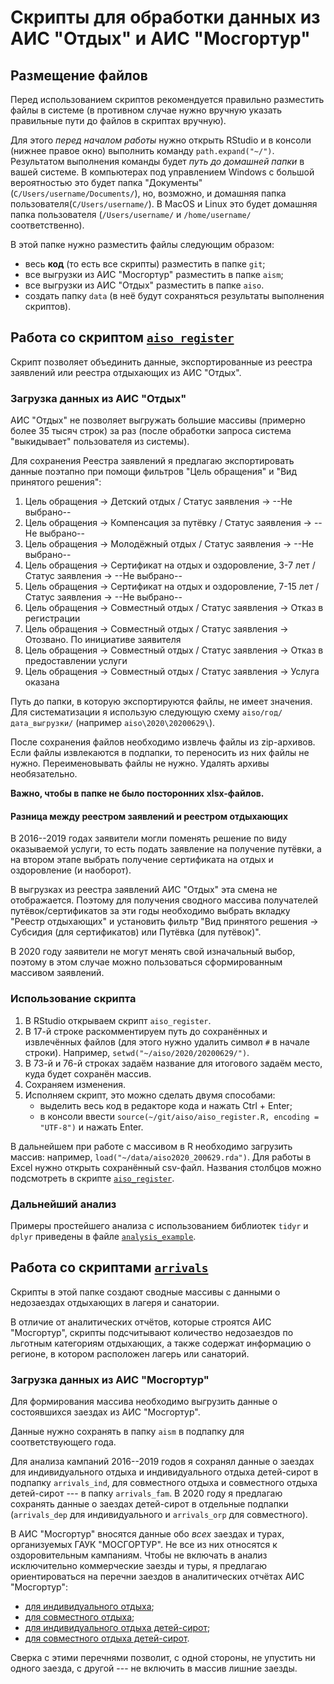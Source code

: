 # Скрипты для обработки данных из АИС "Отдых" и АИС "Мосгортур"

## Размещение файлов

Перед использованием скриптов рекомендуется правильно разместить
файлы в системе (в противном случае нужно вручную указать правильные
пути до файлов в скриптах вручную).

Для этого _перед началом работы_ нужно открыть RStudio и в консоли
(нижнее правое окно) выполнить команду `path.expand("~/")`.
Результатом выполнения команды будет _путь до домашней папки_ в вашей
системе. В компьютерах под управлением Windows с большой вероятностью
это будет папка "Документы" (`C/Users/username/Documents/`), но,
возможно, и домашняя папка пользователя(`C/Users/username/`). В MacOS
и Linux это будет домашняя папка пользователя (`/Users/username/` и
`/home/username/` соответственно).

В этой папке нужно разместить файлы следующим образом:

- весь **код** (то есть все скрипты) разместить в папке `git`;
- все выгрузки из АИС "Мосгортур" разместить в папке `aism`;
- все выгрузки из АИС "Отдых" разместить в папке `aiso`.
- создать папку `data` (в неё будут сохраняться результаты выполнения
  скриптов).

## Работа со скриптом [`aiso_register`](https://github.com/uasmgt/ais/tree/master/aiso)

Скрипт позволяет объединить данные, экспортированные из реестра
заявлений или реестра отдыхающих из АИС "Отдых".

### Загрузка данных из АИС "Отдых"

АИС "Отдых" не позволяет выгружать большие массивы (примерно более 35
тысяч строк) за раз (после обработки запроса система "выкидывает"
пользователя из системы).

Для сохранения Реестра заявлений я предлагаю экспортировать данные поэтапно при помощи фильтров "Цель обращения" и "Вид принятого решения": 

1. Цель обращения -> Детский отдых / Статус заявления -> --Не
   выбрано--
2. Цель обращения -> Компенсация за путёвку / Статус заявления ->
   --Не выбрано--
3. Цель обращения -> Молодёжный отдых / Статус заявления -> --Не
   выбрано--
4. Цель обращения -> Сертификат на отдых и оздоровление, 3-7 лет /
   Статус заявления -> --Не выбрано--
5. Цель обращения -> Сертификат на отдых и оздоровление, 7-15 лет /
   Статус заявления -> --Не выбрано--
6. Цель обращения -> Совместный отдых / Статус заявления -> Отказ в
   регистрации
7. Цель обращения -> Совместный отдых / Статус заявления -> Отозвано.
   По инициативе заявителя
8. Цель обращения -> Совместный отдых / Статус заявления -> Отказ в
   предоставлении услуги
9. Цель обращения -> Совместный отдых / Статус заявления -> Услуга
   оказана

Путь до папки, в которую экспортируются файлы, не имеет значения. Для
систематизации я использую следующую схему `aiso/год/дата_выгрузки/`
(например `aiso\2020\20200629\`).

После сохранения файлов необходимо извлечь файлы из zip-архивов. Если
файлы извлекаются в подпапки, то переносить из них файлы не нужно.
Переименовывать файлы не нужно. Удалять архивы необязательно.

**Важно, чтобы в папке не было посторонних xlsx-файлов.**

#### Разница между реестром заявлений и реестром отдыхающих

В 2016--2019 годах заявители могли поменять решение по виду
оказываемой услуги, то есть подать заявление на получение путёвки, а
на втором этапе выбрать получение сертификата на отдых и оздоровление
(и наоборот).

В выгрузках из реестра заявлений АИС "Отдых" эта смена не
отображается. Поэтому для получения сводного массива получателей
путёвок/сертификатов за эти годы необходимо выбрать вкладку "Реестр
отдыхающих" и установить фильтр "Вид принятого решения -> Субсидия
(для сертификатов) или Путёвка (для путёвок)".

В 2020 году заявители не могут менять свой изначальный выбор, поэтому
в этом случае можно пользоваться сформированным массивом заявлений.

### Использование скрипта

1. В RStudio открываем скрипт `aiso_register`.
2. В 17-й строке раскомментируем путь до сохранённых и извлечённых
   файлов (для этого нужно удалить символ `#` в начале строки). Например, `setwd("~/aiso/2020/20200629/")`.
3. В 73-й и 76-й строках задаём название для итогового задаём место,
   куда будет сохранён массив.
4. Сохраняем изменения.
5. Исполняем скрипт, это можно сделать двумя способами:
   - выделить весь код в редакторе кода и нажать Ctrl + Enter;
   - в консоли ввести `source(~/git/aiso/aiso_register.R, encoding =
     "UTF-8")` и нажать Enter.

В дальнейшем при работе с массивом в R необходимо загрузить массив:
например, `load("~/data/aiso2020_200629.rda")`. Для работы в Excel 
нужно открыть сохранённый csv-файл. Названия столбцов можно подсмотреть в скрипте [`aiso_register`](https://github.com/uasmgt/ais/blob/master/aiso/aiso_labels.R).

### Дальнейший анализ

Примеры простейшего анализа с использованием библиотек `tidyr` и
`dplyr` приведены в файле [`analysis_example`](https://github.com/uasmgt/ais/blob/master/aiso/analysis_example.R).

## Работа со скриптами [`arrivals`](https://github.com/uasmgt/ais/tree/master/arrivals)

Скрипты в этой папке создают сводные массивы с данными о недозаездах
отдыхающих в лагеря и санатории.

В отличие от аналитических отчётов, которые строятся АИС "Мосгортур",
скрипты подсчитывают количество недозаездов по льготным категориям 
отдыхающих, а также содержат информацию о регионе, в котором 
расположен лагерь или санаторий.

### Загрузка данных из АИС "Мосгортур"

Для формирования массива необходимо выгрузить данные о состоявшихся заездах из АИС "Мосгортур".

Данные нужно сохранять в папку `aism` в подпапку для соответствующего
года.

Для анализа кампаний 2016--2019 годов я сохранял данные о заездах для
индивидуального отдыха и индивидуального отдыха детей-сирот в
подпапку `arrivals_ind`, для совместного отдыха и совместного отдыха
детей-сирот --- в папку `arrivals_fam`. В 2020 году я предлагаю
сохранять данные о заездах детей-сирот в отдельные подпапки
(`arrivals_dep` для индивидуального и `arrivals_orp` для
совместного).

В АИС "Мосгортур" вносятся данные обо _всех_ заездах и турах, организуемых ГАУК "МОСГОРТУР". Не все из них относятся к оздоровительным кампаниям. Чтобы не включать в анализ исключительно коммерческие заезды и туры, я предлагаю ориентироваться на перечни заездов в аналитических отчётах АИС "Мосгортур":

- [для индивидуального отдыха](https://ais.mosgortur.ru/AnalyticReport?ReportType=0A587355-178F-4BFD-9CE8-79708E39D808);
- [для совместного отдыха](https://ais.mosgortur.ru/AnalyticReport?ReportType=2E151C59-105D-47B0-98A2-0C45A08BFD8C);
- [для индивидуального отдыха детей-сирот](https://ais.mosgortur.ru/AnalyticReport?ReportType=84A4C70B-C322-4586-8D14-CE9BD7F7B798);
- [для совместного отдыха детей-сирот](https://ais.mosgortur.ru/AnalyticReport?ReportType=D90C7591-8DAA-4078-96E7-21114A32A2FB).

Сверка с этими перечнями позволит, с одной стороны, не упустить ни 
одного заезда, с другой --- не включить в массив лишние заезды.

